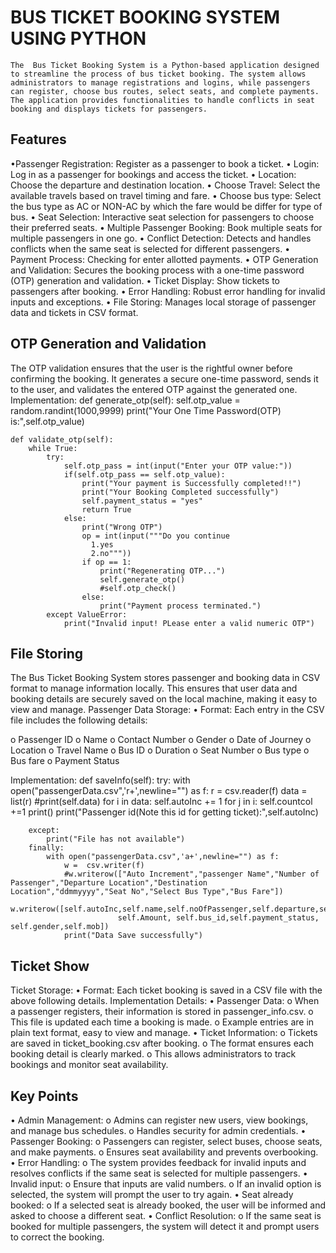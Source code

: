 
# BUS TICKET BOOKING SYSTEM USING PYTHON

    The  Bus Ticket Booking System is a Python-based application designed to streamline the process of bus ticket booking. The system allows administrators to manage registrations and logins, while passengers can register, choose bus routes, select seats, and complete payments. The application provides functionalities to handle conflicts in seat booking and displays tickets for passengers.


## Features

•Passenger Registration: Register as a passenger to book a ticket.
•	Login: Log in as a passenger for bookings and access the ticket.
•	Location: Choose the departure and destination location.
•	Choose Travel: Select the available travels based on travel timing and fare.
•	Choose bus type: Select  the bus type as AC or NON-AC by which the fare would be differ for type of bus. 
•	Seat Selection: Interactive seat selection for passengers to choose their preferred seats.
•	Multiple Passenger Booking: Book multiple seats for multiple passengers in one go.
•	Conflict Detection: Detects and handles conflicts when the same seat is selected for different passengers.
•	Payment Process: Checking for enter allotted payments.
•	OTP Generation and Validation: Secures the booking process with a one-time password (OTP) generation and validation.
•	Ticket Display: Show tickets to passengers after booking.
•	Error Handling: Robust error handling for invalid inputs and exceptions.
•	File Storing: Manages local storage of passenger data and tickets in CSV format.


## OTP Generation and Validation
The OTP validation ensures that the user is the rightful owner before confirming the booking. It generates a secure one-time password, sends it to the user, and validates the entered OTP against the generated one.
Implementation:
def generate_otp(self):
        self.otp_value = random.randint(1000,9999)
        print("Your One Time Password(OTP) is:",self.otp_value)


    def validate_otp(self):
        while True:
            try:
                self.otp_pass = int(input("Enter your OTP value:"))
                if(self.otp_pass == self.otp_value):
                    print("Your payment is Successfully completed!!")
                    print("Your Booking Completed successfully")
                    self.payment_status = "yes"
                    return True
                else:
                    print("Wrong OTP")
                    op = int(input("""Do you continue
                      1.yes
                      2.no"""))
                    if op == 1:
                        print("Regenerating OTP...")
                        self.generate_otp()
                        #self.otp_check()
                    else:
                        print("Payment process terminated.")
            except ValueError:
                print("Invalid input! PLease enter a valid numeric OTP")

## File Storing
The Bus Ticket Booking System stores passenger and booking data in CSV format to manage information locally. This ensures that user data and booking details are securely saved on the local machine, making it easy to view and manage.
Passenger Data Storage:
•	Format: Each entry in the CSV file includes the following details:

o	Passenger ID
o	Name
o	Contact Number
o	Gender
o	Date of Journey
o	Location
o	Travel Name
o	Bus ID
o	Duration
o	Seat Number
o	Bus type
o	Bus fare
o	Payment Status

Implementation:
def saveInfo(self):
        try:
            with open("passengerData.csv",'r+',newline="") as f:
                r =  csv.reader(f)
                data = list(r)
                #print(self.data)
                for  i in data:
                    self.autoInc += 1
                    for j in i:
                        self.countcol +=1
                    print()
                print("Passenger id(Note this id for getting ticket):",self.autoInc)    
            
        except:
            print("File has not available")
        finally:     
            with open("passengerData.csv",'a+',newline="") as f:
                w =  csv.writer(f)
                #w.writerow(["Auto Increment","passenger Name","Number of Passenger","Departure Location","Destination Location","ddmmyyyy","Seat No","Select Bus Type","Bus Fare"])
                w.writerow([self.autoInc,self.name,self.noOfPassenger,self.departure,self.destination,self.travel,self.date,self.timing,self.duration,self.bookingList,self.bustype,
                            self.Amount, self.bus_id,self.payment_status, self.gender,self.mob])
                print("Data Save successfully")

## Ticket Show

Ticket Storage:
•	Format: Each ticket booking is saved in a CSV file with the above following details.
Implementation Details:
•	Passenger Data:
o	When a passenger registers, their information is stored in passenger_info.csv.
o	This file is updated each time a booking is made.
o	Example entries are in plain text format, easy to view and manage.
•	Ticket Information:
o	Tickets are saved in ticket_booking.csv after booking.
o	The format ensures each booking detail is clearly marked.
o	This allows administrators to track bookings and monitor seat availability.


## Key Points
•	Admin Management:
o	Admins can register new users, view bookings, and manage bus schedules.
o	Handles security for admin credentials.
•	Passenger Booking:
o	Passengers can register, select buses, choose seats, and make payments.
o	Ensures seat availability and prevents overbooking.
•	Error Handling:
o	The system provides feedback for invalid inputs and resolves conflicts if the same seat is selected for multiple passengers.
•	Invalid input:
o	Ensure that inputs are valid numbers.
o	If an invalid option is selected, the system will prompt the user to try again.
•	Seat already booked:
o	If a selected seat is already booked, the user will be informed and asked to choose a different seat.
•	Conflict Resolution:
o	If the same seat is booked for multiple passengers, the system will detect it and prompt users to correct the booking.
